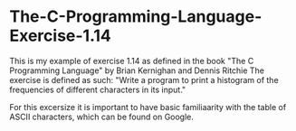 # The-C-Programming-Language-Exercise-1.14
This is my example of exercise 1.14 as defined in the book "The C Programming Language" by Brian Kernighan and Dennis Ritchie The exercise is defined as such: "Write a program to print a histogram of the frequencies of different characters in its input."

For this excersize it is important to have basic familiaarity with the table of ASCII characters, which can be found on Google.
